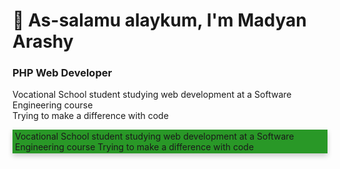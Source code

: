 # 👋 As-salamu alaykum, I'm Madyan Arashy
### PHP Web Developer
Vocational School student studying web development at a Software Engineering course  
Trying to make a difference with code

<div style="box-shadow: 0 4px 8px 0 rgba(0,0,0,0.2); background-color: #299827; padding:2px 4px">
Vocational School student studying web development at a Software Engineering course  
Trying to make a difference with code
</div>
